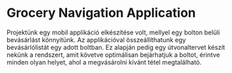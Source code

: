 # Grocery Navigation Application

Projektünk egy mobil applikáció elkészítése volt, mellyel egy bolton belüli bevásárlást könnyítünk. Az applikációval összeállíthatunk egy bevásárlólistát egy adott boltban. Ez alapján pedig egy útvonaltervet készít nekünk a rendszert, amit követve optimálisan bejárhatjuk a boltot, érintve minden olyan helyet, ahol a megvásárolni kívánt tétel megtalálható.